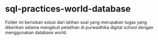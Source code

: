 # sql-practices-world-database


Folder ini berisikan solusi dari latihan soal yang merupakan tugas yang diberikan selama mengikuti pelatihan di purwadhika digital school dengan menggunakan database world. 
